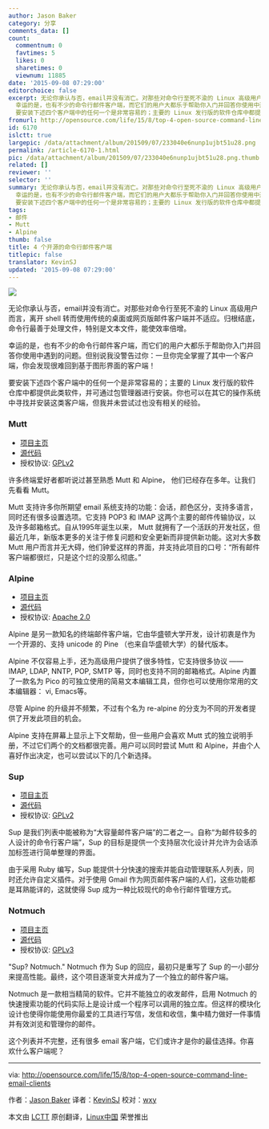 ```yaml
---
author: Jason Baker
category: 分享
comments_data: []
count:
  commentnum: 0
  favtimes: 5
  likes: 0
  sharetimes: 0
  viewnum: 11885
date: '2015-09-08 07:29:00'
editorchoice: false
excerpt: 无论你承认与否，email并没有消亡。对那些对命令行至死不渝的 Linux 高级用户而言，离开 shell 转而使用传统的桌面或网页版邮件客户端并不适应。归根结底，命令行最善于处理文件，特别是文本文件，能使效率倍增。
  幸运的是，也有不少的命令行邮件客户端，而它们的用户大都乐于帮助你入门并回答你使用中遇到的问题。但别说我没警告过你：一旦你完全掌握了其中一个客户端，你会发现很难回到基于图形界面的客户端！
  要安装下述四个客户端中的任何一个是非常容易的；主要的 Linux 发行版的软件仓库中都提供此类软件，并可通过包管理器进行安装
fromurl: http://opensource.com/life/15/8/top-4-open-source-command-line-email-clients
id: 6170
islctt: true
largepic: /data/attachment/album/201509/07/233040e6nunp1ujbt51u28.png
permalink: /article-6170-1.html
pic: /data/attachment/album/201509/07/233040e6nunp1ujbt51u28.png.thumb.jpg
related: []
reviewer: ''
selector: ''
summary: 无论你承认与否，email并没有消亡。对那些对命令行至死不渝的 Linux 高级用户而言，离开 shell 转而使用传统的桌面或网页版邮件客户端并不适应。归根结底，命令行最善于处理文件，特别是文本文件，能使效率倍增。
  幸运的是，也有不少的命令行邮件客户端，而它们的用户大都乐于帮助你入门并回答你使用中遇到的问题。但别说我没警告过你：一旦你完全掌握了其中一个客户端，你会发现很难回到基于图形界面的客户端！
  要安装下述四个客户端中的任何一个是非常容易的；主要的 Linux 发行版的软件仓库中都提供此类软件，并可通过包管理器进行安装
tags:
- 邮件
- Mutt
- Alpine
thumb: false
title: 4 个开源的命令行邮件客户端
titlepic: false
translator: KevinSJ
updated: '2015-09-08 07:29:00'
---
```


![](/data/attachment/album/201509/07/233040e6nunp1ujbt51u28.png)


无论你承认与否，email并没有消亡。对那些对命令行至死不渝的 Linux 高级用户而言，离开 shell 转而使用传统的桌面或网页版邮件客户端并不适应。归根结底，命令行最善于处理文件，特别是文本文件，能使效率倍增。


幸运的是，也有不少的命令行邮件客户端，而它们的用户大都乐于帮助你入门并回答你使用中遇到的问题。但别说我没警告过你：一旦你完全掌握了其中一个客户端，你会发现很难回到基于图形界面的客户端！


要安装下述四个客户端中的任何一个是非常容易的；主要的 Linux 发行版的软件仓库中都提供此类软件，并可通过包管理器进行安装。你也可以在其它的操作系统中寻找并安装这类客户端，但我并未尝试过也没有相关的经验。


### Mutt


* [项目主页](http://www.mutt.org/)
* [源代码](http://dev.mutt.org/trac/)
* 授权协议: [GPLv2](https://www.gnu.org/licenses/old-licenses/gpl-2.0.en.html)


许多终端爱好者都听说过甚至熟悉 Mutt 和 Alpine， 他们已经存在多年。让我们先看看 Mutt。


Mutt 支持许多你所期望 email 系统支持的功能：会话，颜色区分，支持多语言，同时还有很多设置选项。它支持 POP3 和 IMAP 这两个主要的邮件传输协议，以及许多邮箱格式。自从1995年诞生以来， Mutt 就拥有了一个活跃的开发社区，但最近几年，新版本更多的关注于修复问题和安全更新而非提供新功能。这对大多数 Mutt 用户而言并无大碍，他们钟爱这样的界面，并支持此项目的口号：“所有邮件客户端都很烂，只是这个烂的没那么彻底。”


### Alpine


* [项目主页](http://www.washington.edu/alpine/)
* [源代码](http://www.washington.edu/alpine/acquire/)
* 授权协议: [Apache 2.0](http://www.apache.org/licenses/LICENSE-2.0)


Alpine 是另一款知名的终端邮件客户端，它由华盛顿大学开发，设计初衷是作为一个开源的、支持 unicode 的 Pine （也来自华盛顿大学）的替代版本。


Alpine 不仅容易上手，还为高级用户提供了很多特性，它支持很多协议 —— IMAP, LDAP, NNTP, POP, SMTP 等，同时也支持不同的邮箱格式。Alpine 内置了一款名为 Pico 的可独立使用的简易文本编辑工具，但你也可以使用你常用的文本编辑器： vi, Emacs等。


尽管 Alpine 的升级并不频繁，不过有个名为 re-alpine 的分支为不同的开发者提供了开发此项目的机会。


Alpine 支持在屏幕上显示上下文帮助，但一些用户会喜欢 Mutt 式的独立说明手册，不过它们两个的文档都很完善。用户可以同时尝试 Mutt 和 Alpine，并由个人喜好作出决定，也可以尝试以下的几个新选择。


### Sup


* [项目主页](http://supmua.org/)
* [源代码](https://github.com/sup-heliotrope/sup)
* 授权协议: [GPLv2](https://www.gnu.org/licenses/old-licenses/gpl-2.0.en.html)


Sup 是我们列表中能被称为“大容量邮件客户端”的二者之一。自称“为邮件较多的人设计的命令行客户端”，Sup 的目标是提供一个支持层次化设计并允许为会话添加标签进行简单整理的界面。


由于采用 Ruby 编写，Sup 能提供十分快速的搜索并能自动管理联系人列表，同时还允许自定义插件。对于使用 Gmail 作为网页邮件客户端的人们，这些功能都是耳熟能详的，这就使得 Sup 成为一种比较现代的命令行邮件管理方式。


### Notmuch


* [项目主页](http://notmuchmail.org/)
* [源代码](http://notmuchmail.org/releases/)
* 授权协议: [GPLv3](http://www.gnu.org/licenses/gpl.html)


"Sup? Notmuch." Notmuch 作为 Sup 的回应，最初只是重写了 Sup 的一小部分来提高性能。最终，这个项目逐渐变大并成为了一个独立的邮件客户端。


Notmuch 是一款相当精简的软件。它并不能独立的收发邮件，启用 Notmuch 的快速搜索功能的代码实际上是设计成一个程序可以调用的独立库。但这样的模块化设计也使得你能使用你最爱的工具进行写信，发信和收信，集中精力做好一件事情并有效浏览和管理你的邮件。


这个列表并不完整，还有很多 email 客户端，它们或许才是你的最佳选择。你喜欢什么客户端呢？




---


via: <http://opensource.com/life/15/8/top-4-open-source-command-line-email-clients>


作者：[Jason Baker](http://opensource.com/users/jason-baker) 译者：[KevinSJ](https://github.com/KevinSj) 校对：[wxy](https://github.com/wxy)


本文由 [LCTT](https://github.com/LCTT/TranslateProject) 原创翻译，[Linux中国](https://linux.cn/) 荣誉推出